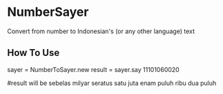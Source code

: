 # NumberSayer
Convert from number to Indonesian's (or any other language) text

## How To Use ##
sayer = NumberToSayer.new
result = sayer.say 11101060020

#result will be sebelas milyar seratus satu juta enam puluh ribu dua puluh
